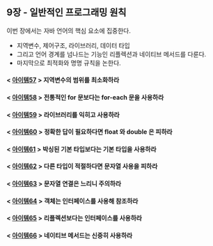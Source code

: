 ## 9장 - 일반적인 프로그래밍 원칙

이번 장에서는 자바 언어의 핵심 요소에 집중한다.

- 지역변수, 제어구조, 라이브러리, 데이터 타입
- 그리고 언어 경계를 넘나드는 기능인 리플렉션과 네이티브 메서드를 다룬다.
- 마지막으로 최적화와 명명 규칙을 논한다.

#### < [아이템57](https://github.com/ziippy/EffectiveJava/tree/master/src/chapter9/item57) > 지역변수의 범위를 최소화하라

#### < [아이템58](https://github.com/ziippy/EffectiveJava/tree/master/src/chapter9/item58) > 전통적인 for 문보다는 for-each 문을 사용하라

#### < [아이템59](https://github.com/ziippy/EffectiveJava/tree/master/src/chapter9/item59) > 라이브러리를 익히고 사용하라

#### < [아이템60](https://github.com/ziippy/EffectiveJava/tree/master/src/chapter9/item60) > 정확한 답이 필요하다면 float 와 double 은 피하라

#### < [아이템61](https://github.com/ziippy/EffectiveJava/tree/master/src/chapter9/item61) > 박싱된 기본 타입보다는 기본 타입을 사용하라

#### < [아이템62](https://github.com/ziippy/EffectiveJava/tree/master/src/chapter9/item62) > 다른 타입이 적절하다면 문자열 사용을 피하라

#### < [아이템63](https://github.com/ziippy/EffectiveJava/tree/master/src/chapter9/item63) > 문자열 연결은 느리니 주의하라

#### < [아이템64](https://github.com/ziippy/EffectiveJava/tree/master/src/chapter9/item64) > 객체는 인터페이스를 사용해 참조하라

#### < [아이템65](https://github.com/ziippy/EffectiveJava/tree/master/src/chapter9/item65) > 리플렉션보다는 인터페이스를 사용하라

#### < [아이템66](https://github.com/ziippy/EffectiveJava/tree/master/src/chapter9/item66) > 네이티브 메서드는 신중히 사용하라
